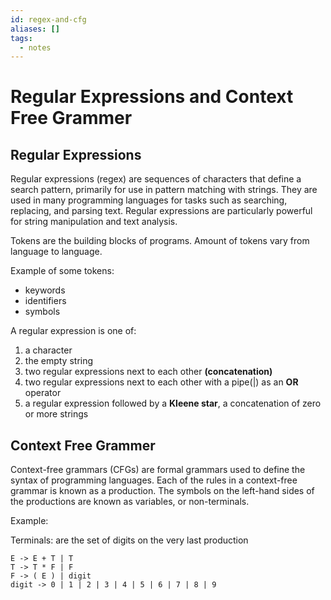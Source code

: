 ```yaml
---
id: regex-and-cfg
aliases: []
tags:
  - notes
---
```


# Regular Expressions and Context Free Grammer

## Regular Expressions

Regular expressions (regex) are sequences of characters that define a search
pattern, primarily for use in pattern matching with strings. They are used in
many programming languages for tasks such as searching, replacing, and parsing
text. Regular expressions are particularly powerful for string manipulation and
text analysis.

Tokens are the building blocks of programs. Amount of tokens vary from language
to language.

Example of some tokens:

- keywords
- identifiers
- symbols

A regular expression is one of:

1. a character
2. the empty string
3. two regular expressions next to each other **(concatenation)**
4. two regular expressions next to each other with a pipe(|) as an **OR** operator
5. a regular expression followed by a **Kleene star**, a concatenation of zero or more strings

## Context Free Grammer

Context-free grammars (CFGs) are formal grammars used to define the syntax of
programming languages. Each of the rules in a context-free grammar is known as
a production. The symbols on the left-hand sides of the productions are known as
variables, or non-terminals.

Example:

Terminals: are the set of digits on the very last production

```
E -> E + T | T
T -> T * F | F
F -> ( E ) | digit
digit -> 0 | 1 | 2 | 3 | 4 | 5 | 6 | 7 | 8 | 9
```
